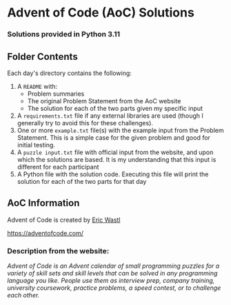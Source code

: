 # Advent of Code (AoC) Solutions

### Solutions provided in Python 3.11

## Folder Contents

Each day's directory contains the following:

1. A `README` with:
    - Problem summaries
    - The original Problem Statement from the AoC website
    - The solution for each of the two parts given my specific input
2. A `requirements.txt` file if any external libraries are used (though I generally try to avoid this for these challenges).
3. One or more `example.txt` file(s) with the example input from the Problem Statement. This is a simple case for the given problem and good for initial testing.
4. A `puzzle input.txt` file with official input from the website, and upon which the solutions are based. It is my understanding that this input is different for each participant
4. A Python file with the solution code. Executing this file will print the solution for each of the two parts for that day

## AoC Information

Advent of Code is created by [Eric Wastl](http://was.tl)

https://adventofcode.com/

### Description from the website:

_Advent of Code is an Advent calendar of small programming puzzles for a variety of skill sets and skill levels that can be solved in any programming language you like. People use them as interview prep, company training, university coursework, practice problems, a speed contest, or to challenge each other._
